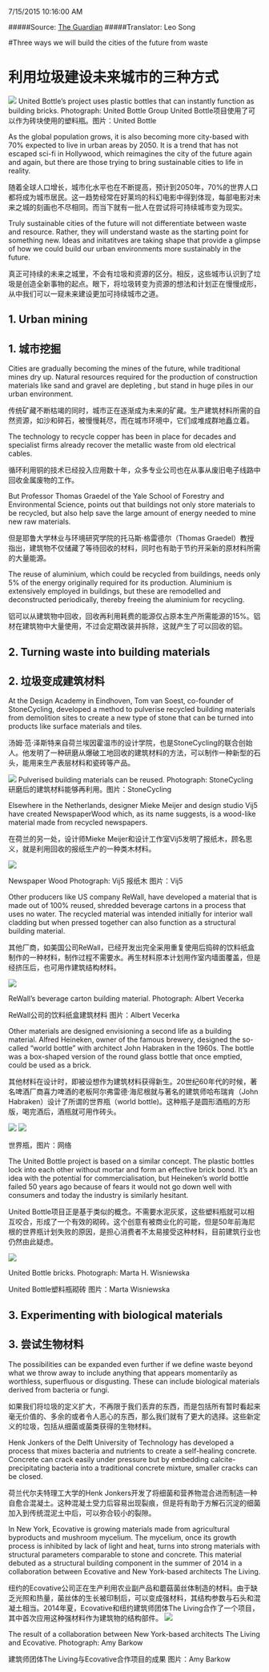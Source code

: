 7/15/2015 10:16:00 AM 

#####Source: [The Guardian](http://www.theguardian.com/sustainable-business/2015/jun/19/three-ways-we-will-build-the-cities-of-the-future-from-waste)
#####Translator: Leo Song

#Three ways we will build the cities of the future from waste
# 利用垃圾建设未来城市的三种方式
![](http://i.guim.co.uk/img/static/sys-images/Guardian/Pix/pictures/2015/6/18/1434644074504/75275cbb-26e9-4279-bf0d-c73694c38dd5-685x720.png?w=860&q=85&auto=format&sharp=10&s=9f7412053d469aaead8e8a24c6c63bb6)
 United Bottle’s project uses plastic bottles that can instantly function as building bricks. Photograph: United Bottle Group
United Bottle项目使用了可以作为砖块使用的塑料瓶。图片：United Bottle

As the global population grows, it is also becoming more city-based with 70% expected to live in urban areas by 2050. It is a trend that has not escaped sci-fi in Hollywood, which reimagines the city of the future again and again, but there are those trying to bring sustainable cities to life in reality. 

随着全球人口增长，城市化水平也在不断提高，预计到2050年，70%的世界人口都将成为城市居民。这一趋势经常在好莱坞的科幻电影中得到体现，每部电影对未来之城的刻画也不尽相同。而当下就有一批人在尝试将可持续城市变为现实。

Truly sustainable cities of the future will not differentiate between waste and resource. Rather, they will understand waste as the starting point for something new. Ideas and initatitves are taking shape that provide a glimpse of how we could build our urban environments more sustainably in the future.

真正可持续的未来之城里，不会有垃圾和资源的区分。相反，这些城市认识到了垃圾是创造全新事物的起点。眼下，将垃圾转变为资源的想法和计划正在慢慢成形，从中我们可以一窥未来建设更加可持续城市之道。

## 1. Urban mining
## 1. 城市挖掘
Cities are gradually becoming the mines of the future, while traditional mines dry up. Natural resources required for the production of construction materials like sand and gravel are depleting , but stand in huge piles in our urban environment.

传统矿藏不断枯竭的同时，城市正在逐渐成为未来的矿藏。生产建筑材料所需的自然资源，如沙和碎石，被慢慢耗尽，而在城市环境中，它们成堆成群地矗立着。

The technology to recycle copper has been in place for decades and specialist firms already recover the metallic waste from old electrical cables.

循环利用铜的技术已经投入应用数十年，众多专业公司也在从事从废旧电子线路中回收金属废物的工作。

But Professor Thomas Graedel of the Yale School of Forestry and Environmental Science, points out that buildings not only store materials to be recycled, but also help save the large amount of energy needed to mine new raw materials.

但是耶鲁大学林业与环境研究学院的托马斯·格雷德尔（Thomas Graedel）教授指出，建筑物不仅储藏了等待回收的材料，同时也有助于节约开采新的原材料所需的大量能源。

The reuse of aluminium, which could be recycled from buildings, needs only 5% of the energy originally required for its production. Aluminium is extensively employed in buildings, but these are remodelled and deconstructed periodically, thereby freeing the aluminium for recycling.

铝可以从建筑物中回收，回收再利用耗费的能源仅占原本生产所需能源的15%。铝材在建筑物中大量使用，不过会定期改装并拆除，这就产生了可以回收的铝。

## 2. Turning waste into building materials
## 2. 垃圾变成建筑材料
At the Design Academy in Eindhoven, Tom van Soest, co-founder of StoneCycling, developed a method to pulverise recycled building materials from demolition sites to create a new type of stone that can be turned into products like surface materials and tiles.

汤姆·范·泽斯特来自荷兰埃因霍温市的设计学院，也是StoneCycling的联合创始人。他发明了一种研磨从爆破工地回收的建筑材料的方法，可以制作一种新型的石头，能用来生产表层材料和瓷砖等产品。

![](http://i.guim.co.uk/img/static/sys-images/Guardian/Pix/pictures/2015/6/16/1434467018833/8484a59c-4836-4c19-843c-2a2c56d98ddf-1725x2040.jpeg?w=620&q=85&auto=format&sharp=10&s=e606401f5e936d3400073275dc39ab4b)
Pulverised building materials can be reused. Photograph: StoneCycling
研磨后的建筑材料能够再利用。图片：StoneCycling


Elsewhere in the Netherlands, designer Mieke Meijer and design studio Vij5 have created NewspaperWood which, as its name suggests, is a wood-like material made from recycled newspapers.

在荷兰的另一处，设计师Mieke Meijer和设计工作室Vij5发明了报纸木，顾名思义，就是利用回收的报纸生产的一种类木材料。

![](http://i.guim.co.uk/img/static/sys-images/Guardian/Pix/pictures/2015/6/18/1434643823799/bf4b5849-ea37-42d0-9626-9aa4570017ee-2060x1236.jpeg?w=620&q=85&auto=format&sharp=10&s=13eb34e16845ca4a1a743bc2f339c7b2)

Newspaper Wood Photograph: Vij5
报纸木 图片：Vij5

Other producers like US company ReWall, have developed a material that is made out of 100% reused, shredded beverage cartons in a process that uses no water. The recycled material was intended initially for interior wall cladding but when pressed together can also function as a structural building material. 

其他厂商，如美国公司ReWall，已经开发出完全采用重复使用后捣碎的饮料纸盒制作的一种材料，制作过程不需要水。再生材料原本计划用作室内墙面覆盖，但是经挤压后，也可用作建筑结构材料。

![](http://i.guim.co.uk/img/static/sys-images/Guardian/Pix/pictures/2015/6/16/1434464899208/69436403-d563-42e9-9e74-58d239824b1b-2060x1236.jpeg?w=620&q=85&auto=format&sharp=10&s=2a8d0a8a460e09b47d934959483040f6)

ReWall’s beverage carton building material. Photograph: Albert Vecerka

ReWall公司的饮料纸盒建筑材料 图片：Albert Vecerka

Other materials are designed envisioning a second life as a building material. Alfred Heineken, owner of the famous brewery, designed the so-called “world bottle” with architect John Habraken in the 1960s. The bottle was a box-shaped version of the round glass bottle that once emptied, could be used as a brick.

其他材料在设计时，即被设想作为建筑材料获得新生。20世纪60年代的时候，著名啤酒厂商喜力啤酒的老板阿尔弗雷德·海尼根就与著名的建筑师哈布瑞肯（John Habraken）设计了所谓的世界瓶（world bottle)。这种瓶子是圆形酒瓶的方形版，喝完酒后，酒瓶就可用作砖头。

![](http://img1.cache.netease.com/catchpic/A/A5/A513DBE477300F0BC49AA49DFF63E731.jpg)
![](http://img1.cache.netease.com/catchpic/7/7D/7D466485CC7C5008CB070BE940D40D28.jpg)

世界瓶，图片：网络

The United Bottle project is based on a similar concept. The plastic bottles lock into each other without mortar and form an effective brick bond. It’s an idea with the potential for commercialisation, but Heineken’s world bottle failed 50 years ago because of fears it would not go down well with consumers and today the industry is similarly hesitant. 

United Bottle项目正是基于类似的概念。不需要水泥灰浆，这些塑料瓶就可以相互咬合，形成了一个有效的砌砖。这个创意有被商业化的可能，但是50年前海尼根的世界瓶计划失败的原因，是担心消费者不太易接受这种材料，目前建筑行业也仍然由此疑虑。

![](http://i.guim.co.uk/img/static/sys-images/Guardian/Pix/pictures/2015/6/18/1434643970667/cc68ef4b-d828-4e32-96e5-37250695e310-2060x1236.jpeg?w=620&q=85&auto=format&sharp=10&s=12bd43ff2603051769ac1aec2b43a8ee)

United Bottle bricks. Photograph: Marta H. Wisniewska

United Bottle塑料瓶砌砖 图片：Marta Wisniewska

## 3. Experimenting with biological materials
## 3. 尝试生物材料
The possibilities can be expanded even further if we define waste beyond what we throw away to include anything that appears momentarily as worthless, superfluous or disgusting. These can include biological materials derived from bacteria or fungi.

如果我们将垃圾的定义扩大，不再限于我们丢弃的东西，而是包括所有暂时看起来毫无价值的、多余的或者令人恶心的东西，那么我们就有了更大的选择。这些新定义的垃圾，包括从细菌或菌类获得的生物材料。

Henk Jonkers of the Delft University of Technology has developed a process that mixes bacteria and nutrients to create a self-healing concrete. Concrete can crack easily under pressure but by embedding calcite-precipitating bacteria into a traditional concrete mixture, smaller cracks can be closed. 

荷兰代尔夫特理工大学的Henk Jonkers开发了将细菌和营养物混合进而制造一种自愈合混凝土。这种混凝土受力后容易出现裂痕，但是将有助于方解石沉淀的细菌加入到传统混泥土中后，可以弥合较小的裂隙。

In New York, Ecovative is growing materials made from agricultural byproducts and mushroom mycelium. The mycelium, once its growth process is inhibited by lack of light and heat, turns into strong materials with structural parameters comparable to stone and concrete. This material debuted as a structural building component in the summer of 2014 in a collaboration between Ecovative and New York-based architects The Living.

纽约的Ecovative公司正在生产利用农业副产品和蘑菇菌丝体制造的材料。由于缺乏光照和热量，菌丝体的生长被印制后，可以变成强材料，其结构参数与石头和混凝土相当。2014年夏，Ecovative和纽约建筑师团体The Living合作了一个项目，其中首次应用这种强材料作为建筑物的结构部件。
![](http://i.guim.co.uk/img/static/sys-images/Guardian/Pix/pictures/2015/6/16/1434466231147/a3ee0e10-fc97-4ec3-8e2b-f2aad09be19d-2060x1438.jpeg?w=620&q=85&auto=format&sharp=10&s=0d60c79e14374184d946ff9463ed7116)

The result of a collaboration between New York-based architects The Living and Ecovative. Photograph: Amy Barkow

建筑师团体The Living与Ecovative合作项目的成果 图片：Amy Barkow